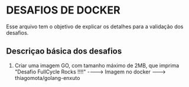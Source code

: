 # DESAFIOS DE DOCKER

Esse arquivo tem o objetivo de explicar os detalhes para a validação dos desafios.


## Descriçao básica dos desafios
1. Criar uma imagem GO, com tamanho máximo de 2MB, que imprima "Desafio FullCycle Rocks !!!!"
    ----> Imagem no docker
        ---> thiagomota/golang-enxuto
    